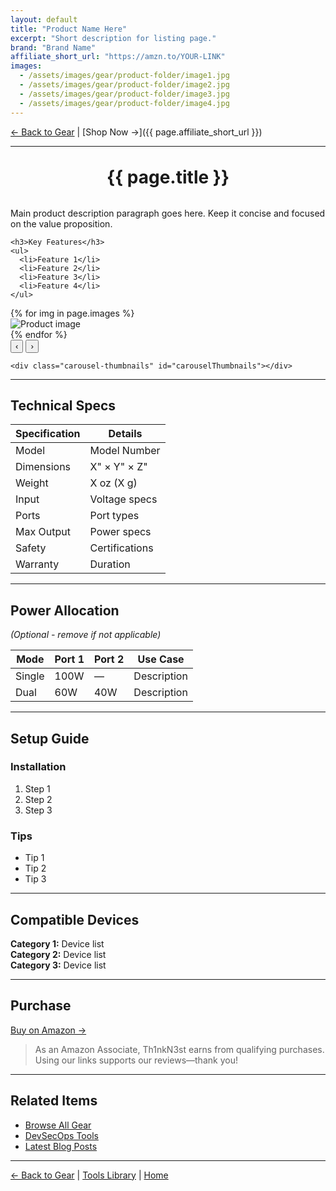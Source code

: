 ```yaml
---
layout: default
title: "Product Name Here"
excerpt: "Short description for listing page."
brand: "Brand Name"
affiliate_short_url: "https://amzn.to/YOUR-LINK"
images:
  - /assets/images/gear/product-folder/image1.jpg
  - /assets/images/gear/product-folder/image2.jpg
  - /assets/images/gear/product-folder/image3.jpg
  - /assets/images/gear/product-folder/image4.jpg
---
```


[← Back to Gear](/gear/) | [Shop Now →]({{ page.affiliate_short_url }})

---

<h1 style="text-align: center; margin: 2rem 0;">{{ page.title }}</h1>

<div class="product-hero">
  <div class="product-info">
    <p>Main product description paragraph goes here. Keep it concise and focused on the value proposition.</p>
    
    <h3>Key Features</h3>
    <ul>
      <li>Feature 1</li>
      <li>Feature 2</li>
      <li>Feature 3</li>
      <li>Feature 4</li>
    </ul>
  </div>

  <div>
    <div class="carousel-container">
      <div class="carousel-slides" id="carouselSlides">
        {% for img in page.images %}
        <div class="carousel-slide">
          <img src="{{ img }}" alt="Product image" loading="lazy">
        </div>
        {% endfor %}
      </div>
      <button class="carousel-btn prev" onclick="moveSlide(-1)">‹</button>
      <button class="carousel-btn next" onclick="moveSlide(1)">›</button>
    </div>

    <div class="carousel-thumbnails" id="carouselThumbnails"></div>
  </div>
</div>

<script>
let currentSlide = 0;
const slides = document.querySelectorAll('.carousel-slide');
const totalSlides = slides.length;
const slidesContainer = document.getElementById('carouselSlides');
const thumbnailsContainer = document.getElementById('carouselThumbnails');

slides.forEach((slide, index) => {
  const thumb = document.createElement('div');
  thumb.className = 'carousel-thumbnail';
  thumb.onclick = () => goToSlide(index);
  const img = slide.querySelector('img').cloneNode(true);
  thumb.appendChild(img);
  thumbnailsContainer.appendChild(thumb);
});

function updateCarousel() {
  slidesContainer.style.transform = `translateX(-${currentSlide * 100}%)`;
  document.querySelectorAll('.carousel-thumbnail').forEach((thumb, index) => {
    thumb.classList.toggle('active', index === currentSlide);
  });
}

function moveSlide(direction) {
  currentSlide = (currentSlide + direction + totalSlides) % totalSlides;
  updateCarousel();
}

function goToSlide(index) {
  currentSlide = index;
  updateCarousel();
}

updateCarousel();
setInterval(() => moveSlide(1), 5000);
</script>

---

## Technical Specs

| Specification | Details |
|---------------|---------|
| Model | Model Number |
| Dimensions | X" × Y" × Z" |
| Weight | X oz (X g) |
| Input | Voltage specs |
| Ports | Port types |
| Max Output | Power specs |
| Safety | Certifications |
| Warranty | Duration |

---

## Power Allocation
_(Optional - remove if not applicable)_

| Mode | Port 1 | Port 2 | Use Case |
|------|--------|--------|----------|
| Single | 100W | — | Description |
| Dual | 60W | 40W | Description |

---

## Setup Guide

### Installation

1. Step 1
2. Step 2
3. Step 3

### Tips

- Tip 1
- Tip 2
- Tip 3

---

## Compatible Devices

**Category 1:** Device list  
**Category 2:** Device list  
**Category 3:** Device list

---

## Purchase

<a href="{{ page.affiliate_short_url }}" class="read-more" target="_blank" rel="nofollow sponsored noopener">Buy on Amazon →</a>

> As an Amazon Associate, Th1nkN3st earns from qualifying purchases. Using our links supports our reviews—thank you!

---

## Related Items

- [Browse All Gear](/gear/)
- [DevSecOps Tools](/tools/)
- [Latest Blog Posts](/blog/)

---

[← Back to Gear](/gear/) | [Tools Library](/tools/) | [Home](/)
